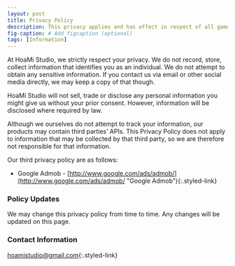 ```yaml
---
layout: post
title: Privacy Policy
description: This privacy applies and has effect in respect of all games and other products developed by HoaMi Studio. # Add post description (optional)
fig-caption: # Add figcaption (optional)
tags: [Information]
---
```

At HoaMi Studio, we strictly respect your privacy. We do not record, store, collect information that identifies you as an individual. We do not attempt to obtain any sensitive information. If you contact us via email or other social media directly, we may keep a copy of that though. 

HoaMi Studio will not sell, trade or disclose any personal information you might give us without your prior consent. However, information will be disclosed where required by law. 

Although we ourselves do not attempt to track your information, our products may contain third parties’ APIs. This Privacy Policy does not apply to information that may be collected by that third party, so we are therefore not responsible for that information. 

Our third privacy policy are as follows: 
* Google Admob - [http://www.google.com/ads/admob/](http://www.google.com/ads/admob/ "Google Admob"){:.styled-link}


### Policy Updates
We may change this privacy policy from time to time. Any changes will be updated on this page.

### Contact Information
[hoamistudio@gmail.com](mailto:hoamistudio@gmail.com "Contact me"){:.styled-link}
